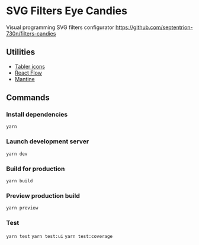 # SVG Filters Eye Candies

Visual programming SVG filters configurator
<https://github.com/septentrion-730n/filters-candies>

## Utilities

- [Tabler icons](https://tabler-icons.io/)
- [React Flow](https://reactflow.dev/docs/introduction/)
- [Mantine](https://ui.mantine.dev/)

## Commands

### Install dependencies

`yarn`

### Launch development server

`yarn dev`

### Build for production

`yarn build`

### Preview production build

`yarn preview`

### Test

`yarn test`
`yarn test:ui`
`yarn test:coverage`

